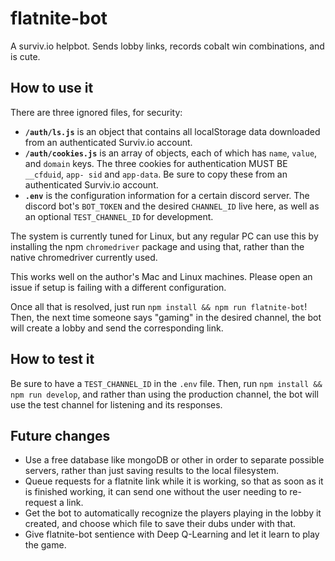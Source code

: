 # flatnite-bot

A surviv.io helpbot. Sends lobby links, records cobalt win combinations, and is cute.

## How to use it

There are three ignored files, for security:

- **`/auth/ls.js`** is an object that contains all localStorage data downloaded from an authenticated Surviv.io account.
- **`/auth/cookies.js`** is an array of objects, each of which has `name`, `value`, and `domain` keys. The three cookies for authentication MUST BE `__cfduid`, `app- sid` and `app-data`. Be sure to copy these from an authenticated Surviv.io account.
- **`.env`** is the configuration information for a certain discord server. The discord bot's `BOT_TOKEN` and the desired `CHANNEL_ID` live here, as well as an optional `TEST_CHANNEL_ID` for development.

The system is currently tuned for Linux, but any regular PC can use this by installing the npm `chromedriver` package and using that, rather than the native chromedriver currently used.

This works well on the author's Mac and Linux machines. Please open an issue if setup is failing with a different configuration.

Once all that is resolved, just run `npm install && npm run flatnite-bot`! Then, the next time someone says "gaming" in the desired channel, the bot will create a lobby and send the corresponding link.

## How to test it

Be sure to have a `TEST_CHANNEL_ID` in the `.env` file. Then, run `npm install && npm run develop`, and rather than using the production channel, the bot will use the test channel for listening and its responses.

## Future changes

- Use a free database like mongoDB or other in order to separate possible servers, rather than just saving results to the local filesystem.
- Queue requests for a flatnite link while it is working, so that as soon as it is finished working, it can send one without the user needing to re-request a link.
- Get the bot to automatically recognize the players playing in the lobby it created, and choose which file to save their dubs under with that.
- Give flatnite-bot sentience with Deep Q-Learning and let it learn to play the game.
